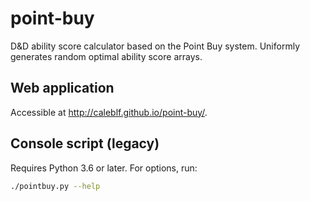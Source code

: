 # point-buy
D&amp;D ability score calculator based on the Point Buy system.
Uniformly generates random optimal ability score arrays.

## Web application
Accessible at <http://caleblf.github.io/point-buy/>.

## Console script (legacy)
Requires Python 3.6 or later. For options, run:
```sh
./pointbuy.py --help
```
